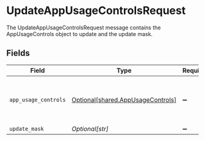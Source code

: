 # UpdateAppUsageControlsRequest

The UpdateAppUsageControlsRequest message contains the AppUsageControls object to update and the update mask.


## Fields

| Field                                                                            | Type                                                                             | Required                                                                         | Description                                                                      |
| -------------------------------------------------------------------------------- | -------------------------------------------------------------------------------- | -------------------------------------------------------------------------------- | -------------------------------------------------------------------------------- |
| `app_usage_controls`                                                             | [Optional[shared.AppUsageControls]](undefined/models/shared/appusagecontrols.md) | :heavy_minus_sign:                                                               | The AppUsageControls object describes some peripheral configuration for an app.  |
| `update_mask`                                                                    | *Optional[str]*                                                                  | :heavy_minus_sign:                                                               | N/A                                                                              |